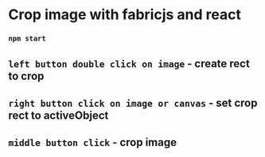 # Crop image with fabricjs and react

### `npm start`

## `left button double click on image` - create rect to crop

## `right button click on image or canvas` - set crop rect to activeObject

## `middle button click` - crop image
